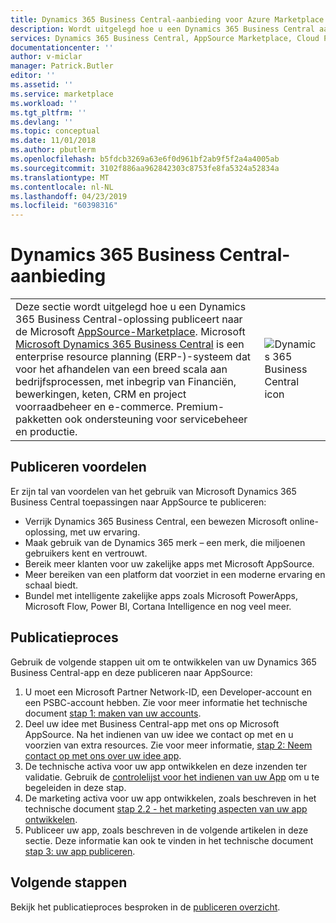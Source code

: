 ```yaml
---
title: Dynamics 365 Business Central-aanbieding voor Azure Marketplace | Microsoft Docs
description: Wordt uitgelegd hoe u een Dynamics 365 Business Central aanbieding maken in de Cloud Partner-Portal.
services: Dynamics 365 Business Central, AppSource Marketplace, Cloud Partner Portal,
documentationcenter: ''
author: v-miclar
manager: Patrick.Butler
editor: ''
ms.assetid: ''
ms.service: marketplace
ms.workload: ''
ms.tgt_pltfrm: ''
ms.devlang: ''
ms.topic: conceptual
ms.date: 11/01/2018
ms.author: pbutlerm
ms.openlocfilehash: b5fdcb3269a63e6f0d961bf2ab9f5f2a4a4005ab
ms.sourcegitcommit: 3102f886aa962842303c8753fe8fa5324a52834a
ms.translationtype: MT
ms.contentlocale: nl-NL
ms.lasthandoff: 04/23/2019
ms.locfileid: "60398316"
---
```

# <a name="dynamics-365-business-central-offer"></a>Dynamics 365 Business Central-aanbieding

<table> <tr> <td>Deze sectie wordt uitgelegd hoe u een Dynamics 365 Business Central-oplossing publiceert naar de Microsoft <a href="https://appsource.microsoft.com">AppSource-Marketplace</a>. Microsoft <a href="https://dynamics.microsoft.com/business-central">Microsoft Dynamics 365 Business Central</a> is een enterprise resource planning (ERP-)-systeem dat voor het afhandelen van een breed scala aan bedrijfsprocessen, met inbegrip van Financiën, bewerkingen, keten, CRM en project voorraadbeheer en e-commerce. Premium-pakketten ook ondersteuning voor servicebeheer en productie. </td> <td><img src="./media/d365-financials/dynbuscen-icon1.png"  alt="Dynamics 365 Business Central icon" /></td> </tr> </table>


## <a name="publishing-benefits"></a>Publiceren voordelen

Er zijn tal van voordelen van het gebruik van Microsoft Dynamics 365 Business Central toepassingen naar AppSource te publiceren:

- Verrijk Dynamics 365 Business Central, een bewezen Microsoft online-oplossing, met uw ervaring.
- Maak gebruik van de Dynamics 365 merk – een merk, die miljoenen gebruikers kent en vertrouwt.
- Bereik meer klanten voor uw zakelijke apps met Microsoft AppSource.
- Meer bereiken van een platform dat voorziet in een moderne ervaring en schaal biedt.
- Bundel met intelligente zakelijke apps zoals Microsoft PowerApps, Microsoft Flow, Power BI, Cortana Intelligence en nog veel meer.


## <a name="publishing-process"></a>Publicatieproces

Gebruik de volgende stappen uit om te ontwikkelen van uw Dynamics 365 Business Central-app en deze publiceren naar AppSource:

1. U moet een Microsoft Partner Network-ID, een Developer-account en een PSBC-account hebben. Zie voor meer informatie het technische document [stap 1: maken van uw accounts](https://go.microsoft.com/fwlink/?linkid=841514).
2. Deel uw idee met Business Central-app met ons op Microsoft AppSource. Na het indienen van uw idee we contact op met en u voorzien van extra resources. Zie voor meer informatie, [stap 2: Neem contact op met ons over uw idee app](https://go.microsoft.com/fwlink/?linkid=841515).
3. De technische activa voor uw app ontwikkelen en deze inzenden ter validatie.  Gebruik de [controlelijst voor het indienen van uw App](https://docs.microsoft.com/dynamics365/business-central/dev-itpro/developer/devenv-checklist-submission) om u te begeleiden in deze stap.
4. De marketing activa voor uw app ontwikkelen, zoals beschreven in het technische document [stap 2.2 - het marketing aspecten van uw app ontwikkelen](https://go.microsoft.com/fwlink/?linkid=841518).
5. Publiceer uw app, zoals beschreven in de volgende artikelen in deze sectie.  Deze informatie kan ook te vinden in het technische document [stap 3: uw app publiceren](https://go.microsoft.com/fwlink/?linkid=841517).


## <a name="next-steps"></a>Volgende stappen

Bekijk het publicatieproces besproken in de [publiceren overzicht](./d365-finance-overview-publish-your-app.md).

